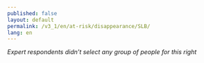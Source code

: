 ```yaml
---
published: false
layout: default
permalink: /v3_1/en/at-risk/disappearance/SLB/
lang: en
---
```

_Expert respondents didn’t select any group of people for this right_
